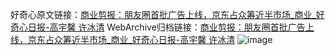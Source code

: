 好奇心原文链接：[商业剪报：朋友圈首批广告上线，京东占众筹近半市场_商业_好奇心日报-高宇馨 许冰清](https://www.qdaily.com/articles/5553.html)
WebArchive归档链接：[商业剪报：朋友圈首批广告上线，京东占众筹近半市场_商业_好奇心日报-高宇馨 许冰清](http://web.archive.org/web/20190623165022/https://www.qdaily.com/articles/5553.html)
![image](http://ww3.sinaimg.cn/large/007d5XDply1g3w8qjcngpj30u04b5e81)
